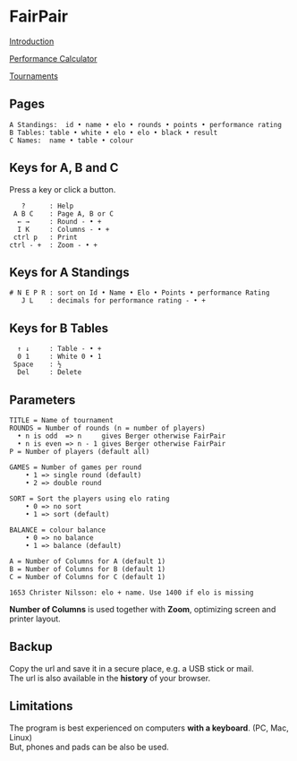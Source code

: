 # FairPair

[Introduction](./md.html?src=introduction.md)  

[Performance Calculator](https://christernilsson.github.io/HugoLabServer/klubben/medlemmar/jan-christer-nilsson/performance_calculator/)  

[Tournaments](./md.html?src=tournaments.md)

## Pages

```
A Standings:  id • name • elo • rounds • points • performance rating
B Tables: table • white • elo • elo • black • result
C Names:  name • table • colour
```

## Keys for A, B and C

Press a key or click a button.

```
   ?      : Help
 A B C    : Page A, B or C
  ← →     : Round - • +
  I K     : Columns - • +
 ctrl p   : Print
ctrl - +  : Zoom - • +
```

## Keys for A Standings

```
# N E P R : sort on Id • Name • Elo • Points • performance Rating
   J L    : decimals for performance rating - • +
```

## Keys for B Tables

```
  ↑ ↓     : Table - • +
  0 1     : White 0 • 1
 Space    : ½
  Del     : Delete
```

## Parameters

```
TITLE = Name of tournament
ROUNDS = Number of rounds (n = number of players)
  • n is odd  => n     gives Berger otherwise FairPair
  • n is even => n - 1 gives Berger otherwise FairPair
P = Number of players (default all)

GAMES = Number of games per round
	• 1 => single round (default)
	• 2 => double round

SORT = Sort the players using elo rating
	• 0 => no sort
	• 1 => sort (default)

BALANCE = colour balance
	• 0 => no balance
	• 1 => balance (default)

A = Number of Columns for A (default 1)
B = Number of Columns for B (default 1)
C = Number of Columns for C (default 1)

1653 Christer Nilsson: elo + name. Use 1400 if elo is missing
```

**Number of Columns** is used together with **Zoom**, optimizing screen and printer layout.  

## Backup

Copy the url and save it in a secure place, e.g. a USB stick or mail.  
The url is also available in the **history** of your browser.

## Limitations

The program is best experienced on computers **with a keyboard**. (PC, Mac, Linux)  
But, phones and pads can be also be used.

